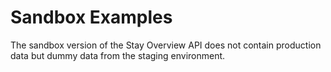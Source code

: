 # Sandbox Examples
The sandbox version of the Stay Overview API does not contain production data but dummy data from the staging environment.
